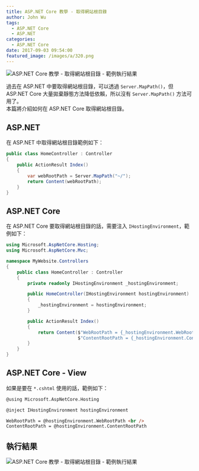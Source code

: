 ```yaml
---
title: ASP.NET Core 教學 - 取得網站根目錄
author: John Wu
tags:
  - ASP.NET Core
  - ASP.NET
categories:
  - ASP.NET Core
date: 2017-09-03 09:54:00
featured_image: /images/a/320.png
---
```

![ASP.NET Core 教學 - 取得網站根目錄 - 範例執行結果](/images/a/320.png)

過去在 ASP.NET 中要取得網站根目錄，可以透過 `Server.MapPath()`，但 ASP.NET Core 大量拋棄靜態方法降低依賴，所以沒有 `Server.MapPath()` 方法可用了。  
本篇將介紹如何在 ASP.NET Core 取得網站根目錄。  

<!-- more -->

## ASP.NET

在 ASP.NET 中取得網站根目錄範例如下：  
```cs
public class HomeController : Controller
{
    public ActionResult Index()
    {
        var webRootPath = Server.MapPath("~/");
        return Content(webRootPath);
    }
}
```

## ASP.NET Core

在 ASP.NET Core 要取得網站根目錄的話，需要注入 `IHostingEnvironment`，範例如下：
```cs
using Microsoft.AspNetCore.Hosting;
using Microsoft.AspNetCore.Mvc;

namespace MyWebsite.Controllers
{
    public class HomeController : Controller
    {
        private readonly IHostingEnvironment _hostingEnvironment;

        public HomeController(IHostingEnvironment hostingEnvironment)
        {
            _hostingEnvironment = hostingEnvironment;
        }

        public ActionResult Index()
        {
            return Content($"WebRootPath = {_hostingEnvironment.WebRootPath}\n" +
                           $"ContentRootPath = {_hostingEnvironment.ContentRootPath}");
        }
    }
}
```

## ASP.NET Core - View

如果是要在 `*.cshtml` 使用的話，範例如下：
```html
@using Microsoft.AspNetCore.Hosting

@inject IHostingEnvironment hostingEnvironment

WebRootPath = @hostingEnvironment.WebRootPath <br />
ContentRootPath = @hostingEnvironment.ContentRootPath 
```

## 執行結果

![ASP.NET Core 教學 - 取得網站根目錄 - 範例執行結果](/images/a/320.png)